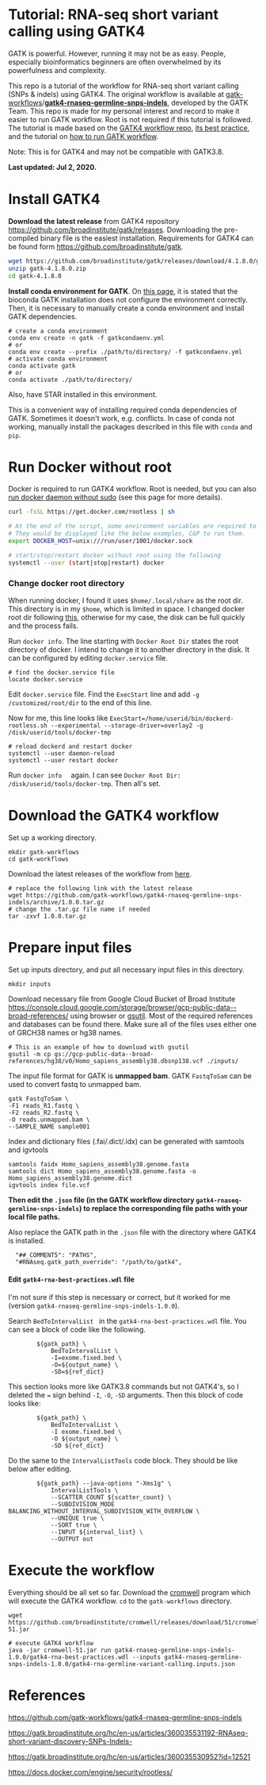 # Tutorial: RNA-seq short variant calling using GATK4

GATK is powerful. However, running it may not be as easy. People, especially bioinformatics beginners are often overwhelmed by its powerfulness and complexity. 

This repo is a tutorial of the workflow for RNA-seq short variant calling (SNPs & indels) using GATK4. The original workflow is available at [gatk-workflows](https://github.com/gatk-workflows)/**[gatk4-rnaseq-germline-snps-indels](https://github.com/gatk-workflows/gatk4-rnaseq-germline-snps-indels)**, developed by the GATK Team.  This repo is made for my personal interest and record to make it easier to run GATK workflow. Root is not required if this tutorial is followed. The tutorial is made based on the [GATK4 workflow repo](https://github.com/gatk-workflows/gatk4-rnaseq-germline-snps-indels), [its best practice](https://gatk.broadinstitute.org/hc/en-us/articles/360035531192-RNAseq-short-variant-discovery-SNPs-Indels-), and the tutorial on [how to run GATK workflow](https://gatk.broadinstitute.org/hc/en-us/articles/360035530952?id=12521). 

Note: This is for GATK4 and may not be compatible with GATK3.8.

**Last updated: Jul 2, 2020.**



# Install GATK4

**Download the latest release** from GATK4 repository https://github.com/broadinstitute/gatk/releases. Downloading the pre-compiled binary file is the easiest installation. Requirements for GATK4 can be found form https://github.com/broadinstitute/gatk.

```sh
wget https://github.com/broadinstitute/gatk/releases/download/4.1.8.0/gatk-4.1.8.0.zip
unzip gatk-4.1.8.0.zip
cd gatk-4.1.8.0
```



**Install conda environment for GATK**. On [this page](https://gatk.broadinstitute.org/hc/en-us/articles/360035889851--How-to-Install-and-use-Conda-for-GATK4), it is stated that the bioconda GATK installation does not configure the environment correctly. Then, it is necessary to manually create a conda environment and install GATK dependencies.

```shell
# create a conda environment
conda env create -n gatk -f gatkcondaenv.yml
# or 
conda env create --prefix ./path/to/directory/ -f gatkcondaenv.yml
# activate conda environment
conda activate gatk
# or
conda activate ./path/to/directory/
```

Also, have STAR installed in this environment.

This is a convenient way of installing required conda dependencies of GATK. Sometimes it doesn't work, e.g. conflicts. In case of conda not working, manually install the packages described in this file with `conda` and `pip`.



# Run Docker without root

Docker is required to run GATK4 workflow. Root is needed, but you can also [run docker daemon without sudo](https://docs.docker.com/engine/security/rootless/) (see this page for more details).

```sh
curl -fsSL https://get.docker.com/rootless | sh

# At the end of the script, some environment variables are required to be set.
# They would be displayed like the below examples, C&P to run them.
export DOCKER_HOST=unix:///run/user/1001/docker.sock

# start/stop/restart docker without root using the following
systemctl --user (start|stop|restart) docker
```



### Change docker root directory

When running docker, I found it uses `$home/.local/share` as the root dir. This directory is in my `$home`, which is limited in space. I changed docker root dir following [this](https://medium.com/@hsadanuwan/how-to-change-docker-default-data-directory-f884dac76c1f), otherwise for my case, the disk can be full quickly and the process fails.

Run `docker info`. The line starting with `Docker Root Dir` states the root directory of docker. I intend to change it to another directory in the disk. It can be configured by editing `docker.service` file.

```shell
# find the docker.service file
locate docker.service
```

Edit `docker.service` file. Find the `ExecStart` line and add `-g /customized/root/dir` to the end of this line. 

Now for me, this line looks like `ExecStart=/home/userid/bin/dockerd-rootless.sh --experimental --storage-driver=overlay2 -g /disk/userid/tools/docker-tmp`

```shell
# reload dockerd and restart docker
systemctl --user daemon-reload
systemctl --user restart docker
```

Run `docker info  ` again. I can see `Docker Root Dir: /disk/userid/tools/docker-tmp`. Then all's set.



# Download the GATK4 workflow

Set up a working directory.

```shell
mkdir gatk-workflows
cd gatk-workflows
```

Download the latest releases of the workflow from [here](https://github.com/gatk-workflows/gatk4-rnaseq-germline-snps-indels/releases).

```shell
# replace the following link with the latest release
wget https://github.com/gatk-workflows/gatk4-rnaseq-germline-snps-indels/archive/1.0.0.tar.gz 
# change the .tar.gz file name if needed
tar -zxvf 1.0.0.tar.gz
```



# Prepare input files

Set up inputs directory, and put all necessary input files in this directory.

```shell
mkdir inputs
```

Download necessary file from Google Cloud Bucket of Broad Institute https://console.cloud.google.com/storage/browser/gcp-public-data--broad-references/ using browser or [gsutil](https://cloud.google.com/storage/docs/gsutil_install#linux). Most of the required references and databases can be found there. Make sure all of the files uses either one of GRCH38 names or hg38 names.

```shell
# This is an example of how to download with gsutil
gsutil -m cp gs://gcp-public-data--broad-references/hg38/v0/Homo_sapiens_assembly38.dbsnp138.vcf ./inputs/
```



The input file format for GATK is **unmapped bam**. GATK `FastqToSam` can be used to convert fastq to unmapped bam.

```shell
gatk FastqToSam \
-F1 reads_R1.fastq \
-F2 reads_R2.fastq \
-O reads.unmapped.bam \
--SAMPLE_NAME sample001
```

Index and dictionary files (.fai/.dict/.idx) can be generated with samtools and igvtools

```shell
samtools faidx Homo_sapiens_assembly38.genome.fasta
samtools dict Homo_sapiens_assembly38.genome.fasta -o Homo_sapiens_assembly38.genome.dict 
igvtools index file.vcf 
```



**Then edit the `.json` file (in the GATK workflow directory `gatk4-rnaseq-germline-snps-indels`) to replace the corresponding file paths with your local file paths.**

Also replace the GATK path in the `.json` file with the directory where GATK4 is installed.  

```
  "##_COMMENT5": "PATHS",
  "#RNAseq.gatk_path_override": "/path/to/gatk4",
```



#### **Edit `gatk4-rna-best-practices.wdl` file**

I'm not sure if this step is necessary or correct, but it worked for me (version `gatk4-rnaseq-germline-snps-indels-1.0.0`). 

Search `BedToIntervalList ` in the `gatk4-rna-best-practices.wdl` file. You can see a block of code like the following.

```
        ${gatk_path} \
            BedToIntervalList \
            -I=exome.fixed.bed \
            -O=${output_name} \
            -SD=${ref_dict}
```

This section looks more like GATK3.8 commands but not GATK4's, so I deleted the `=` sign behind `-I`, `-O`, `-SD` arguments. Then this block of code looks like:

            ${gatk_path} \
                BedToIntervalList \
                -I exome.fixed.bed \
                -O ${output_name} \
                -SD ${ref_dict}

Do the same to the `IntervalListTools` code block. They should be like below after editing.

````
        ${gatk_path} --java-options "-Xms1g" \
            IntervalListTools \
            --SCATTER_COUNT ${scatter_count} \
            --SUBDIVISION_MODE BALANCING_WITHOUT_INTERVAL_SUBDIVISION_WITH_OVERFLOW \
            --UNIQUE true \
            --SORT true \
            --INPUT ${interval_list} \
            --OUTPUT out

````



# Execute the workflow

Everything should be all set so far. Download the [cromwell](https://github.com/broadinstitute/cromwell/releases) program which will execute the GATK4 workflow. `cd` to the `gatk-workflows` directory.

```shell
wget https://github.com/broadinstitute/cromwell/releases/download/51/cromwell-51.jar

# execute GATK4 workflow
java -jar cromwell-51.jar run gatk4-rnaseq-germline-snps-indels-1.0.0/gatk4-rna-best-practices.wdl --inputs gatk4-rnaseq-germline-snps-indels-1.0.0/gatk4-rna-germline-variant-calling.inputs.json
```





# References

https://github.com/gatk-workflows/gatk4-rnaseq-germline-snps-indels

https://gatk.broadinstitute.org/hc/en-us/articles/360035531192-RNAseq-short-variant-discovery-SNPs-Indels-

https://gatk.broadinstitute.org/hc/en-us/articles/360035530952?id=12521

https://docs.docker.com/engine/security/rootless/
